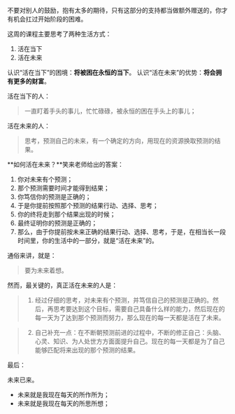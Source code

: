 不要对别人的鼓励，抱有太多的期待，只有这部分的支持都当做额外赠送的，你才有机会扛过开始阶段的困难。

这周的课程主要思考了两种生活方式：
1. 活在当下
2. 活在未来

认识“活在当下”的困境：**将被困在永恒的当下**。
认识“活在未来”的优势：**将会拥有更多的财富**。

活在当下的人：
> 一直盯着手头的事儿，忙忙碌碌，被永恒的困在手头上的事儿；

活在未来的人：
> 思考，预测自己的未来，有一个确定的方向，用现在的资源换取预测的结果。

**如何活在未来？**笑来老师给出的答案：

1. 你对未来有个预测；
2. 那个预测需要时间才能得到结果；
3. 你笃信你的预测是正确的；
4. 于是你提前按照那个预测的结果行动、选择、思考；
5. 你的终将走到那个结果出现的时候；
6. 最终证明你的预测是正确的；
7. 那么，由于你提前按未来正确的结果行动、选择、思考，于是，在相当长一段时间里，你的生活中的一部分，就是“活在未来”的。

通俗来讲，就是：
> 要为未来着想。

然而，最关键的，真正活在未来的人是：
>  1. 经过仔细的思考，对未来有个预测，并笃信自己的预测是正确的。然后，再思考要达到这个目标，需要自己具备什么样的能力，然后现在的每一天为了达到那个预测而努力，那么现在的每一天都是活在了未来。
 
>  2. 自己补充一点：在不断朝预测前进的过程中，不断的修正自己：头脑、心灵、知识、为人处世方方面面提升自己。现在的每一天都是为了自己能够匹配将来出现的那个预测的结果。

最后：

未来已来。

* 未来就是我现在每天的所作所为；
* 未来就是我现在每天的所思所想；




